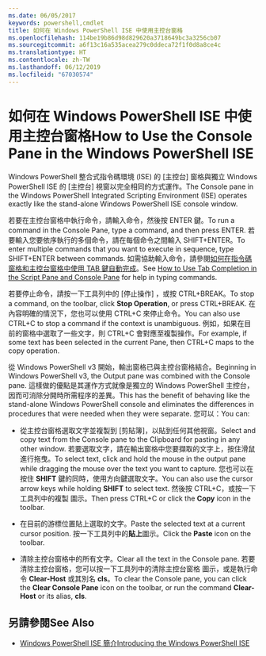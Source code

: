 ```yaml
---
ms.date: 06/05/2017
keywords: powershell,cmdlet
title: 如何在 Windows PowerShell ISE 中使用主控台窗格
ms.openlocfilehash: 114be19b86d98d829620a3718649bc3a3256cb07
ms.sourcegitcommit: a6f13c16a535acea279c0ddeca72f1f0d8a8ce4c
ms.translationtype: HT
ms.contentlocale: zh-TW
ms.lasthandoff: 06/12/2019
ms.locfileid: "67030574"
---
```

# <a name="how-to-use-the-console-pane-in-the-windows-powershell-ise"></a><span data-ttu-id="604fd-103">如何在 Windows PowerShell ISE 中使用主控台窗格</span><span class="sxs-lookup"><span data-stu-id="604fd-103">How to Use the Console Pane in the Windows PowerShell ISE</span></span>

<span data-ttu-id="604fd-104">Windows PowerShell 整合式指令碼環境 (ISE) 的 [主控台] 窗格與獨立 Windows PowerShell ISE 的 [主控台] 視窗以完全相同的方式運作。</span><span class="sxs-lookup"><span data-stu-id="604fd-104">The Console pane in the Windows PowerShell Integrated Scripting Environment (ISE) operates exactly like the stand-alone Windows PowerShell ISE console window.</span></span>

<span data-ttu-id="604fd-105">若要在主控台窗格中執行命令，請輸入命令，然後按 ENTER 鍵。</span><span class="sxs-lookup"><span data-stu-id="604fd-105">To run a command in the Console Pane, type a command, and then press ENTER.</span></span> <span data-ttu-id="604fd-106">若要輸入您要依序執行的多個命令，請在每個命令之間輸入 SHIFT+ENTER。</span><span class="sxs-lookup"><span data-stu-id="604fd-106">To enter multiple commands that you want to execute in sequence, type SHIFT+ENTER between commands.</span></span> <span data-ttu-id="604fd-107">如需協助輸入命令，請參閱[如何在指令碼窗格和主控台窗格中使用 TAB 鍵自動完成](How-to-Use-Tab-Completion-in-the-Script-Pane-and-Console-Pane.md)。</span><span class="sxs-lookup"><span data-stu-id="604fd-107">See [How to Use Tab Completion in the Script Pane and Console Pane](How-to-Use-Tab-Completion-in-the-Script-Pane-and-Console-Pane.md) for help in typing commands.</span></span>

<span data-ttu-id="604fd-108">若要停止命令，請按一下工具列中的 [停止操作]  ，或按 CTRL+BREAK。</span><span class="sxs-lookup"><span data-stu-id="604fd-108">To stop a command, on the toolbar, click **Stop Operation**, or press CTRL+BREAK.</span></span> <span data-ttu-id="604fd-109">在內容明確的情況下，您也可以使用 CTRL+C 來停止命令。</span><span class="sxs-lookup"><span data-stu-id="604fd-109">You can also use CTRL+C to stop a command if the context is unambiguous.</span></span> <span data-ttu-id="604fd-110">例如，如果在目前的窗格中選取了一些文字，則 CTRL+C 會對應至複製操作。</span><span class="sxs-lookup"><span data-stu-id="604fd-110">For example, if some text has been selected in the current Pane, then CTRL+C maps to the copy operation.</span></span>

<span data-ttu-id="604fd-111">從 Windows PowerShell v3 開始，輸出窗格已與主控台窗格結合。</span><span class="sxs-lookup"><span data-stu-id="604fd-111">Beginning in Windows PowerShell v3, the Output pane was combined with the Console pane.</span></span> <span data-ttu-id="604fd-112">這樣做的優點是其運作方式就像是獨立的 Windows PowerShell 主控台，因而可消除分開時所需程序的差異。</span><span class="sxs-lookup"><span data-stu-id="604fd-112">This has the benefit of behaving like the stand-alone Windows PowerShell console and eliminates the differences in procedures that were needed when they were separate.</span></span> <span data-ttu-id="604fd-113">您可以：</span><span class="sxs-lookup"><span data-stu-id="604fd-113">You can:</span></span>

- <span data-ttu-id="604fd-114">從主控台窗格選取文字並複製到 [剪貼簿]，以貼到任何其他視窗。</span><span class="sxs-lookup"><span data-stu-id="604fd-114">Select and copy text from the Console pane to the Clipboard for pasting in any other window.</span></span> <span data-ttu-id="604fd-115">若要選取文字，請在輸出窗格中您要擷取的文字上，按住滑鼠進行拖曳。</span><span class="sxs-lookup"><span data-stu-id="604fd-115">To select text, click and hold the mouse in the output pane while dragging the mouse over the text you want to capture.</span></span> <span data-ttu-id="604fd-116">您也可以在按住 **SHIFT** 鍵的同時，使用方向鍵選取文字。</span><span class="sxs-lookup"><span data-stu-id="604fd-116">You can also use the cursor arrow keys while holding **SHIFT** to select text.</span></span> <span data-ttu-id="604fd-117">然後按 CTRL+C，或按一下工具列中的複製  圖示。</span><span class="sxs-lookup"><span data-stu-id="604fd-117">Then press CTRL+C or click the **Copy** icon in the toolbar.</span></span>

- <span data-ttu-id="604fd-118">在目前的游標位置貼上選取的文字。</span><span class="sxs-lookup"><span data-stu-id="604fd-118">Paste the selected text at a current cursor position.</span></span> <span data-ttu-id="604fd-119">按一下工具列中的**貼上**圖示。</span><span class="sxs-lookup"><span data-stu-id="604fd-119">Click the **Paste** icon on the toolbar.</span></span>

- <span data-ttu-id="604fd-120">清除主控台窗格中的所有文字。</span><span class="sxs-lookup"><span data-stu-id="604fd-120">Clear all the text in the Console pane.</span></span> <span data-ttu-id="604fd-121">若要清除主控台窗格，您可以按一下工具列中的清除主控台窗格  圖示，或是執行命令 **Clear-Host** 或其別名 **cls**。</span><span class="sxs-lookup"><span data-stu-id="604fd-121">To clear the Console pane, you can click the **Clear Console Pane** icon on the toolbar, or run the command **Clear-Host** or its alias, **cls**.</span></span>

## <a name="see-also"></a><span data-ttu-id="604fd-122">另請參閱</span><span class="sxs-lookup"><span data-stu-id="604fd-122">See Also</span></span>

- [<span data-ttu-id="604fd-123">Windows PowerShell ISE 簡介</span><span class="sxs-lookup"><span data-stu-id="604fd-123">Introducing the Windows PowerShell ISE</span></span>](Introducing-the-Windows-PowerShell-ISE.md)
